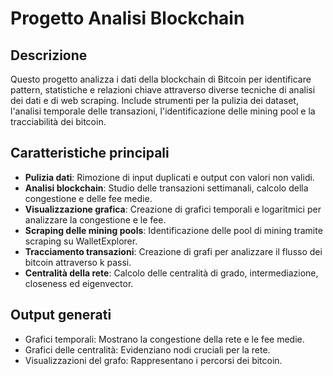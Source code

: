 # Progetto Analisi Blockchain

## Descrizione
Questo progetto analizza i dati della blockchain di Bitcoin per identificare pattern, statistiche e relazioni chiave attraverso diverse tecniche di analisi dei dati e di web scraping. 
Include strumenti per la pulizia dei dataset, l'analisi temporale delle transazioni, l'identificazione delle mining pool e la tracciabilità dei bitcoin.

## Caratteristiche principali
- **Pulizia dati**: Rimozione di input duplicati e output con valori non validi.
- **Analisi blockchain**: Studio delle transazioni settimanali, calcolo della congestione e delle fee medie.
- **Visualizzazione grafica**: Creazione di grafici temporali e logaritmici per analizzare la congestione e le fee.
- **Scraping delle mining pools**: Identificazione delle pool di mining tramite scraping su WalletExplorer.
- **Tracciamento transazioni**: Creazione di grafi per analizzare il flusso dei bitcoin attraverso k passi.
- **Centralità della rete**: Calcolo delle centralità di grado, intermediazione, closeness ed eigenvector.

 ## Output generati
 - Grafici temporali: Mostrano la congestione della rete e le fee medie.
 - Grafici delle centralità: Evidenziano nodi cruciali per la rete.
 - Visualizzazioni del grafo: Rappresentano i percorsi dei bitcoin.
